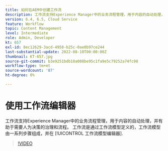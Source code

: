 ```yaml
---
title: 如何在AEM中创建工作流
description: 工作流支持Experience Manager中的业务流程管理，用于内容的自动处理，并有助于需要人为决策的治理和流程。
version: 6.4, 6.5, Cloud Service
feature: Workflow
topic: Content Management
level: Intermediate
role: Admin, Developer
kt: 657
exl-id: 8ec12629-3acd-4958-b25c-0ae0b97ce244
last-substantial-update: 2022-08-10T00:00:00Z
thumbnail: KT-657.jpg
source-git-commit: b3e9251bdb18a008be95c1fa9e5c79252a74fc98
workflow-type: tm+mt
source-wordcount: '87'
ht-degree: 0%

---
```


# 使用工作流编辑器

工作流支持Experience Manager中的业务流程管理，用于内容的自动处理，并有助于需要人为决策的治理和流程。 工作流是通过工作流模型定义的，工作流模型由一系列步骤组成，并在 [!UICONTROL 工作流模型编辑器].

>[!VIDEO](https://video.tv.adobe.com/v/22201?quality=12&learn=on)
